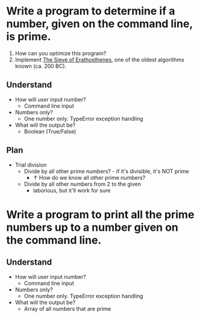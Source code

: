 # Write a program to determine if a number, given on the command line, is prime.

1. How can you optimize this program?
2. Implement [The Sieve of Erathosthenes](https://en.wikipedia.org/wiki/Sieve_of_Eratosthenes),
   one of the oldest algorithms known (ca. 200 BC).

## Understand

- How will user input number?
    - Command line input
- Numbers only?
    - One number only. TypeError exception handling
- What will the output be?
    - Boolean (True/False)

## Plan

- Trial division
    - Divide by all other prime numbers? - if it's divisible, it's NOT prime
        - ↑ How do we know all other prime numbers?
    - Divide by all other numbers from 2 to the given
        - laborious, but it'll work for sure


# Write a program to print all the prime numbers up to a number given on the command line.

## Understand

- How will user input number?
    - Command line input
- Numbers only?
    - One number only. TypeError exception handling
- What will the output be?
    - Array of all numbers that are prime